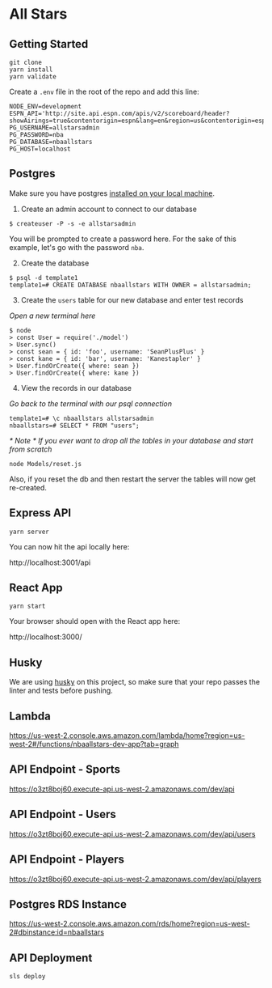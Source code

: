 # All Stars

## Getting Started 

```
git clone
yarn install
yarn validate 
```

Create a `.env` file in the root of the repo and add this line:

```
NODE_ENV=development
ESPN_API='http://site.api.espn.com/apis/v2/scoreboard/header?showAirings=true&contentorigin=espn&lang=en&region=us&contentorigin=espn&_ceID=4379198'
PG_USERNAME=allstarsadmin
PG_PASSWORD=nba
PG_DATABASE=nbaallstars
PG_HOST=localhost
```

## Postgres

Make sure you have postgres [installed on your local machine](https://gist.github.com/ibraheem4/ce5ccd3e4d7a65589ce84f2a3b7c23a3).

1. Create an admin account to connect to our database

```
$ createuser -P -s -e allstarsadmin 
```

You will be prompted to create a password here. For the sake of this example, let's go with the password `nba`.

2. Create the database

```
$ psql -d template1
template1=# CREATE DATABASE nbaallstars WITH OWNER = allstarsadmin;
```

3. Create the `users` table for our new database and enter test records

_Open a new terminal here_

```
$ node
> const User = require('./model')
> User.sync()
> const sean = { id: 'foo', username: 'SeanPlusPlus' }
> const kane = { id: 'bar', username: 'Kanestapler' }
> User.findOrCreate({ where: sean })
> User.findOrCreate({ where: kane })
```

4. View the records in our database

_Go back to the terminal with our psql connection_

```
template1=# \c nbaallstars allstarsadmin
nbaallstars=# SELECT * FROM "users";
```

_* Note * If you ever want to drop all the tables in your database and start from scratch_

```
node Models/reset.js
```

Also, if you reset the db and then restart the server the tables will now get re-created.

## Express API

```
yarn server
```

You can now hit the api locally here:

http://localhost:3001/api

## React App

```
yarn start
```

Your browser should open with the React app here:

http://localhost:3000/


## Husky

We are using [husky](https://github.com/typicode/husky) on this project, so make sure that your repo passes the linter and tests before pushing.

## Lambda

https://us-west-2.console.aws.amazon.com/lambda/home?region=us-west-2#/functions/nbaallstars-dev-app?tab=graph

## API Endpoint - Sports

https://o3zt8boj60.execute-api.us-west-2.amazonaws.com/dev/api

## API Endpoint - Users

https://o3zt8boj60.execute-api.us-west-2.amazonaws.com/dev/api/users

## API Endpoint - Players

https://o3zt8boj60.execute-api.us-west-2.amazonaws.com/dev/api/players

## Postgres RDS Instance

https://us-west-2.console.aws.amazon.com/rds/home?region=us-west-2#dbinstance:id=nbaallstars

## API Deployment

```
sls deploy
```
